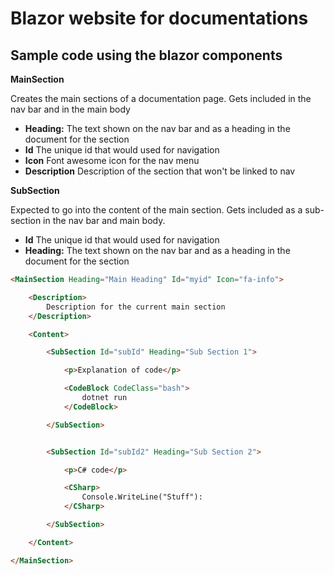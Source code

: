 
# Blazor website for documentations



## Sample code using the blazor components 


**MainSection**

Creates the main sections of a documentation page. 
Gets included in the nav bar and in the main body

- **Heading:** The text shown on the nav bar and as a heading in the document for the section
- **Id** The unique id that would used for navigation
- **Icon** Font awesome icon for the nav menu
- **Description** Description of the section that won't be linked to nav


**SubSection**

Expected to go into the content of the main section. 
Gets included as a sub-section in the nav bar and main body.

- **Id** The unique id that would used for navigation
- **Heading:** The text shown on the nav bar and as a heading in the document for the section



```html
<MainSection Heading="Main Heading" Id="myid" Icon="fa-info">

    <Description>
        Description for the current main section
    </Description>

    <Content>

        <SubSection Id="subId" Heading="Sub Section 1">

            <p>Explanation of code</p>

            <CodeBlock CodeClass="bash">
                dotnet run
            </CodeBlock>

        </SubSection>


        <SubSection Id="subId2" Heading="Sub Section 2">

            <p>C# code</p>

            <CSharp>
                Console.WriteLine("Stuff"):
            </CSharp>

        </SubSection>

    </Content>

</MainSection>
```